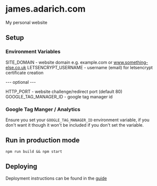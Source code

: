 # james.adarich.com
My personal website

## Setup

### Environment Variables

SITE_DOMAIN - website domain e.g. example.com or www.something-else.co.uk
LETSENCRYPT_USERNAME - username (email) for letsencrypt certificate creation

--- optional ---

HTTP_PORT - website challenge/redirect port (default 80)
GOOGLE_TAG_MANAGER_ID - google tag manager id

### Google Tag Manger / Analytics

Ensure you set your `GOOGLE_TAG_MANAGER_ID` environment variable, if you don't want it though it won't be included if you don't set the variable.

## Run in production mode

`npm run build && npm start`

## Deploying

Deployment instructions can be found in the [guide](DEPLOYMENT.md)
